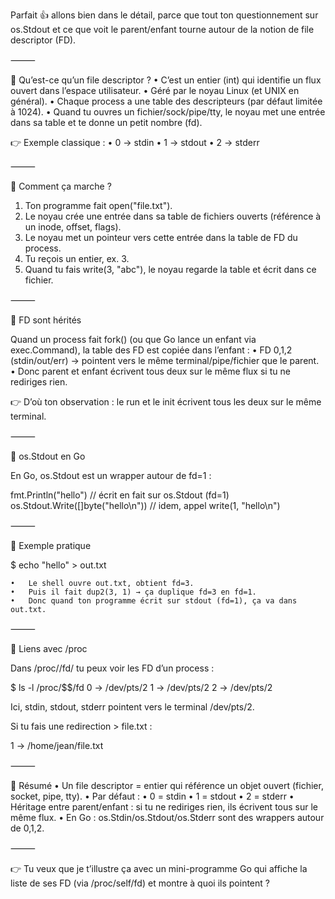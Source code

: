 Parfait 👍 allons bien dans le détail, parce que tout ton questionnement sur os.Stdout et ce que voit le parent/enfant tourne autour de la notion de file descriptor (FD).

⸻

🔹 Qu’est-ce qu’un file descriptor ?
•	C’est un entier (int) qui identifie un flux ouvert dans l’espace utilisateur.
•	Géré par le noyau Linux (et UNIX en général).
•	Chaque process a une table des descripteurs (par défaut limitée à 1024).
•	Quand tu ouvres un fichier/sock/pipe/tty, le noyau met une entrée dans sa table et te donne un petit nombre (fd).

👉 Exemple classique :
•	0 → stdin
•	1 → stdout
•	2 → stderr

⸻

🔹 Comment ça marche ?
1.	Ton programme fait open("file.txt").
2.	Le noyau crée une entrée dans sa table de fichiers ouverts (référence à un inode, offset, flags).
3.	Le noyau met un pointeur vers cette entrée dans la table de FD du process.
4.	Tu reçois un entier, ex. 3.
5.	Quand tu fais write(3, "abc"), le noyau regarde la table et écrit dans ce fichier.

⸻

🔹 FD sont hérités

Quand un process fait fork() (ou que Go lance un enfant via exec.Command), la table des FD est copiée dans l’enfant :
•	FD 0,1,2 (stdin/out/err) → pointent vers le même terminal/pipe/fichier que le parent.
•	Donc parent et enfant écrivent tous deux sur le même flux si tu ne rediriges rien.

👉 D’où ton observation : le run et le init écrivent tous les deux sur le même terminal.

⸻

🔹 os.Stdout en Go

En Go, os.Stdout est un wrapper autour de fd=1 :

fmt.Println("hello")  // écrit en fait sur os.Stdout (fd=1)
os.Stdout.Write([]byte("hello\n")) // idem, appel write(1, "hello\n")


⸻

🔹 Exemple pratique

$ echo "hello" > out.txt

	•	Le shell ouvre out.txt, obtient fd=3.
	•	Puis il fait dup2(3, 1) → ça duplique fd=3 en fd=1.
	•	Donc quand ton programme écrit sur stdout (fd=1), ça va dans out.txt.

⸻

🔹 Liens avec /proc

Dans /proc/<pid>/fd/ tu peux voir les FD d’un process :

$ ls -l /proc/$$/fd
0 -> /dev/pts/2
1 -> /dev/pts/2
2 -> /dev/pts/2

Ici, stdin, stdout, stderr pointent vers le terminal /dev/pts/2.

Si tu fais une redirection > file.txt :

1 -> /home/jean/file.txt


⸻

🔹 Résumé
•	Un file descriptor = entier qui référence un objet ouvert (fichier, socket, pipe, tty).
•	Par défaut :
•	0 = stdin
•	1 = stdout
•	2 = stderr
•	Héritage entre parent/enfant : si tu ne rediriges rien, ils écrivent tous sur le même flux.
•	En Go : os.Stdin/os.Stdout/os.Stderr sont des wrappers autour de 0,1,2.

⸻

👉 Tu veux que je t’illustre ça avec un mini-programme Go qui affiche la liste de ses FD (via /proc/self/fd) et montre à quoi ils pointent ?